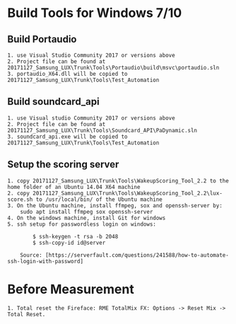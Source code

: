 # Build Tools for Windows 7/10


## Build Portaudio
    1. use Visual Studio Community 2017 or versions above
    2. Project file can be found at 20171127_Samsung_LUX\Trunk\Tools\Portaudio\build\msvc\portaudio.sln
    3. portaudio_X64.dll will be copied to 20171127_Samsung_LUX\Trunk\Tools\Test_Automation

## Build soundcard_api
    1. use Visual studio Community 2017 or versions above
    2. Project file can be found at 20171127_Samsung_LUX\Trunk\Tools\Soundcard_API\PaDynamic.sln
    3. soundcard_api.exe will be copied to 20171127_Samsung_LUX\Trunk\Tools\Test_Automation

## Setup the scoring server
    1. copy 20171127_Samsung_LUX\Trunk\Tools\WakeupScoring_Tool_2.2 to the home folder of an Ubuntu 14.04 X64 machine
    2. copy 20171127_Samsung_LUX\Trunk\Tools\WakeupScoring_Tool_2.2\lux-score.sh to /usr/local/bin/ of the Ubuntu machine
    3. On the Ubuntu machine, install ffmpeg, sox and openssh-server by:
        sudo apt install ffmpeg sox openssh-server
    4. On the windows machine, install Git for windows
    5. ssh setup for passwordless login on windows:

            $ ssh-keygen -t rsa -b 2048
            $ ssh-copy-id id@server

        Source: [https://serverfault.com/questions/241588/how-to-automate-ssh-login-with-password]


# Before Measurement

    1. Total reset the Fireface: RME TotalMix FX: Options -> Reset Mix -> Total Reset.